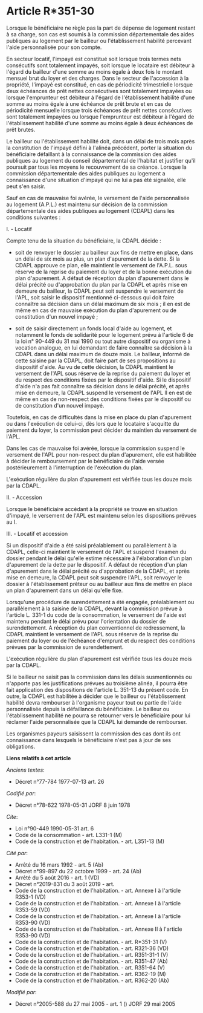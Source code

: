 # Article R*351-30

Lorsque le bénéficiaire ne règle pas la part de dépense de logement restant à sa charge, son cas est soumis à la commission
départementale des aides publiques au logement par le bailleur ou l'établissement habilité percevant l'aide personnalisée
pour son compte.

En secteur locatif, l'impayé est constitué soit lorsque trois termes nets consécutifs sont totalement impayés, soit lorsque
le locataire est débiteur à l'égard du bailleur d'une somme au moins égale à deux fois le montant mensuel brut du loyer et
des charges. Dans le secteur de l'accession à la propriété, l'impayé est constitué, en cas de périodicité trimestrielle
lorsque deux échéances de prêt nettes consécutives sont totalement impayées ou lorsque l'emprunteur est débiteur à l'égard de
l'établissement habilité d'une somme au moins égale à une échéance de prêt brute et en cas de périodicité mensuelle lorsque
trois échéances de prêt nettes consécutives sont totalement impayées ou lorsque l'emprunteur est débiteur à l'égard de
l'établissement habilité d'une somme au moins égale à deux échéances de prêt brutes.

Le bailleur ou l'établissement habilité doit, dans un délai de trois mois après la constitution de l'impayé défini à l'alinéa
précédent, porter la situation du bénéficiaire défaillant à la connaissance de la commission des aides publiques au logement
du conseil départemental de l'habitat et justifier qu'il poursuit par tous les moyens le recouvrement de sa créance. Lorsque
la commission départementale des aides publiques au logement a connaissance d'une situation d'impayé qui ne lui a pas été
signalée, elle peut s'en saisir.

Sauf en cas de mauvaise foi avérée, le versement de l'aide personnalisée au logement (A.P.L.) est maintenu sur décision de la
commission départementale des aides publiques au logement (CDAPL) dans les conditions suivantes :

I. - Locatif

Compte tenu de la situation du bénéficiaire, la CDAPL décide :

- soit de renvoyer le dossier au bailleur aux fins de mettre en place, dans un délai de six mois au plus, un plan d'apurement
de la dette. Si la CDAPL approuve ce plan, elle maintient le versement de l'A.P.L. sous réserve de la reprise du paiement du
loyer et de la bonne exécution du plan d'apurement. A défaut de réception du plan d'apurement dans le délai précité ou
d'approbation du plan par la CDAPL et après mise en demeure du bailleur, la CDAPL peut soit suspendre le versement de l'APL,
soit saisir le dispositif mentionné ci-dessous qui doit faire connaître sa décision dans un délai maximum de six mois ; il en
est de même en cas de mauvaise exécution du plan d'apurement ou de constitution d'un nouvel impayé ;

- soit de saisir directement un fonds local d'aide au logement, et notamment le fonds de solidarité pour le logement prévu à
l'article 6 de la loi n° 90-449 du 31 mai 1990 ou tout autre dispositif ou organisme à vocation analogue, en lui demandant de
faire connaître sa décision à la CDAPL dans un délai maximum de douze mois. Le bailleur, informé de cette saisine par la
CDAPL, doit faire part de ses propositions au dispositif d'aide. Au vu de cette décision, la CDAPL maintient le versement de
l'APL sous réserve de la reprise du paiement du loyer et du respect des conditions fixées par le dispositif d'aide. Si le
dispositif d'aide n'a pas fait connaître sa décision dans le délai précité, et après mise en demeure, la CDAPL suspend le
versement de l'APL Il en est de même en cas de non-respect des conditions fixées par le dispositif ou de constitution d'un
nouvel impayé.

Toutefois, en cas de difficultés dans la mise en place du plan d'apurement ou dans l'exécution de celui-ci, dès lors que le
locataire s'acquitte du paiement du loyer, la commission peut décider du maintien du versement de l'APL.

Dans les cas de mauvaise foi avérée, lorsque la commission suspend le versement de l'APL pour non-respect du plan
d'apurement, elle est habilitée à décider le remboursement par le bénéficiaire de l'aide versée postérieurement à
l'interruption de l'exécution du plan.

L'exécution régulière du plan d'apurement est vérifiée tous les douze mois par la CDAPL.

II. - Accession

Lorsque le bénéficiaire accédant à la propriété se trouve en situation d'impayé, le versement de l'APL est maintenu selon les
dispositions prévues au I.

III. - Locatif et accession

Si un dispositif d'aide a été saisi préalablement ou parallèlement à la CDAPL, celle-ci maintient le versement de l'APL et
suspend l'examen du dossier pendant le délai qu'elle estime nécessaire à l'élaboration d'un plan d'apurement de la dette par
le dispositif. A défaut de réception d'un plan d'apurement dans le délai précité ou d'approbation de la CDAPL, et après mise
en demeure, la CDAPL peut soit suspendre l'APL, soit renvoyer le dossier à l'établissement prêteur ou au bailleur aux fins de
mettre en place un plan d'apurement dans un délai qu'elle fixe.

Lorsqu'une procédure de surendettement a été engagée, préalablement ou parallèlement à la saisine de la CDAPL, devant la
commission prévue à l'article L. 331-1 du code de la consommation, le versement de l'aide est maintenu pendant le délai prévu
pour l'orientation du dossier de surendettement. A réception du plan conventionnel de redressement, la CDAPL maintient le
versement de l'APL sous réserve de la reprise du paiement du loyer ou de l'échéance d'emprunt et du respect des conditions
prévues par la commission de surendettement.

L'exécution régulière du plan d'apurement est vérifiée tous les douze mois par la CDAPL.

Si le bailleur ne saisit pas la commission dans les délais susmentionnés ou n'apporte pas les justifications prévues au
troisième alinéa, il pourra être fait application des dispositions de l'article L. 351-13 du présent code. En outre, la CDAPL
est habilitée à décider que le bailleur ou l'établissement habilité devra rembourser à l'organisme payeur tout ou partie de
l'aide personnalisée depuis la défaillance du bénéficiaire. Le bailleur ou l'établissement habilité ne pourra se retourner
vers le bénéficiaire pour lui réclamer l'aide personnalisée que la CDAPL lui demande de rembourser.

Les organismes payeurs saisissent la commission des cas dont ils ont connaissance dans lesquels le bénéficiaire n'est pas à
jour de ses obligations.

**Liens relatifs à cet article**

_Anciens textes_:

  - Décret n°77-784 1977-07-13 art. 26

_Codifié par_:

  - Décret n°78-622 1978-05-31 JORF 8 juin 1978

_Cite_:

  - Loi n°90-449 1990-05-31 art. 6
  - Code de la consommation - art. L331-1 (M)
  - Code de la construction et de l'habitation. - art. L351-13 (M)

_Cité par_:

  - Arrêté du 16 mars 1992 - art. 5 (Ab)
  - Décret n°99-897 du 22 octobre 1999 - art. 24 (Ab)
  - Arrêté du 5 août 2016 - art. 1 (VD)
  - Décret n°2019-831 du 3 août 2019 - art.
  - Code de la construction et de l'habitation. - art. Annexe I à l'article R353-1 (VD)
  - Code de la construction et de l'habitation. - art. Annexe I à l'article R353-59 (VD)
  - Code de la construction et de l'habitation. - art. Annexe I à l'article R353-90 (VD)
  - Code de la construction et de l'habitation. - art. Annexe II à l'article R353-90 (VD)
  - Code de la construction et de l'habitation. - art. R*351-31 (V)
  - Code de la construction et de l'habitation. - art. R321-36 (VD)
  - Code de la construction et de l'habitation. - art. R351-31-1 (V)
  - Code de la construction et de l'habitation. - art. R351-47 (Ab)
  - Code de la construction et de l'habitation. - art. R351-64 (V)
  - Code de la construction et de l'habitation. - art. R362-19 (M)
  - Code de la construction et de l'habitation. - art. R362-20 (Ab)

_Modifié par_:

  - Décret n°2005-588 du 27 mai 2005 - art. 1 () JORF 29 mai 2005
